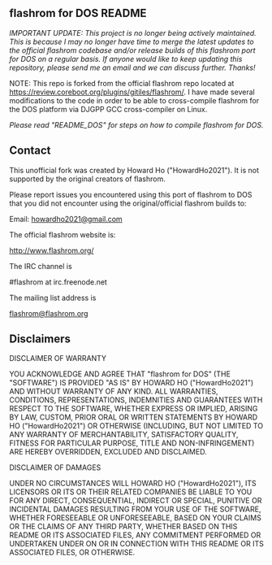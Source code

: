 flashrom for DOS README
-----------------------

_IMPORTANT UPDATE: This project is no longer being actively maintained. This is because I may no longer have time to merge the latest updates to the official flashrom codebase and/or release builds of this flashrom port for DOS on a regular basis. *If anyone would like to keep updating this repository, please send me an email and we can discuss further. Thanks!*_

NOTE: This repo is forked from the official flashrom repo located at https://review.coreboot.org/plugins/gitiles/flashrom/. I have made several modifications to the code in order to be able to cross-compile flashrom for the DOS platform via DJGPP GCC cross-compiler on Linux.

*Please read "README_DOS" for steps on how to compile flashrom for DOS.*

Contact
-------

This unofficial fork was created by Howard Ho ("HowardHo2021"). It is not supported by the original creators of flashrom.

Please report issues you encountered using this port of flashrom to DOS that you did not encounter using the original/official flashrom builds to:

Email: howardho2021@gmail.com

The official flashrom website is:

  http://www.flashrom.org/

The IRC channel is

  #flashrom at irc.freenode.net

The mailing list address is

  flashrom@flashrom.org

Disclaimers
-----------

DISCLAIMER OF WARRANTY

YOU ACKNOWLEDGE AND AGREE THAT "flashrom for DOS" (THE "SOFTWARE") IS PROVIDED "AS IS" BY HOWARD HO ("HowardHo2021") AND WITHOUT WARRANTY OF ANY KIND. ALL WARRANTIES, CONDITIONS, REPRESENTATIONS, INDEMNITIES AND GUARANTEES WITH RESPECT TO THE SOFTWARE, WHETHER EXPRESS OR IMPLIED, ARISING BY LAW, CUSTOM, PRIOR ORAL OR WRITTEN STATEMENTS BY HOWARD HO ("HowardHo2021") OR OTHERWISE (INCLUDING, BUT NOT LIMITED TO ANY WARRANTY OF MERCHANTABILITY, SATISFACTORY QUALITY, FITNESS FOR PARTICULAR PURPOSE, TITLE AND NON-INFRINGEMENT) ARE HEREBY OVERRIDDEN, EXCLUDED AND DISCLAIMED.

DISCLAIMER OF DAMAGES

UNDER NO CIRCUMSTANCES WILL HOWARD HO ("HowardHo2021"), ITS LICENSORS OR ITS OR THEIR RELATED COMPANIES BE LIABLE TO YOU FOR ANY DIRECT, CONSEQUENTIAL, INDIRECT OR SPECIAL, PUNITIVE OR INCIDENTAL DAMAGES RESULTING FROM YOUR USE OF THE SOFTWARE, WHETHER FORESEEABLE OR UNFORESEEABLE, BASED ON YOUR CLAIMS OR THE CLAIMS OF ANY THIRD PARTY, WHETHER BASED ON THIS README OR ITS ASSOCIATED FILES, ANY COMMITMENT PERFORMED OR UNDERTAKEN UNDER ON OR IN CONNECTION WITH THIS README OR ITS ASSOCIATED FILES, OR OTHERWISE.
